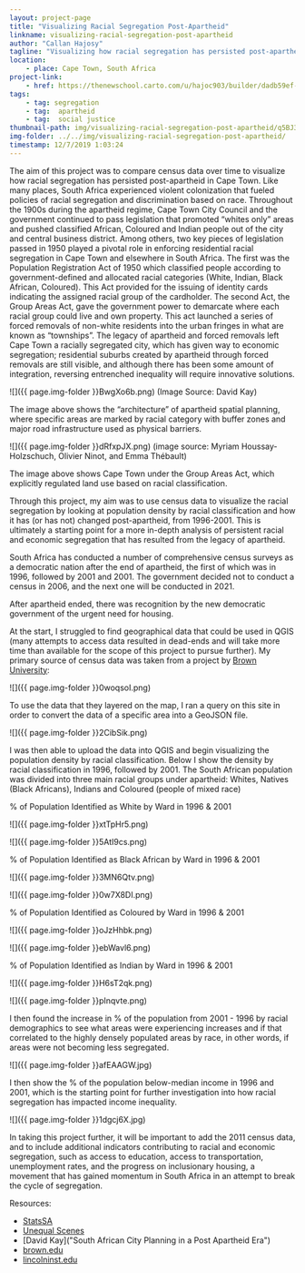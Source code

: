 ```yaml
---
layout: project-page
title: "Visualizing Racial Segregation Post-Apartheid"
linkname: visualizing-racial-segregation-post-apartheid
author: "Callan Hajosy"
tagline: "Visualizing how racial segregation has persisted post-apartheid in Cape Town, South Africa."
location:
    - place: Cape Town, South Africa
project-link:
    - href: https://thenewschool.carto.com/u/hajoc903/builder/dadb59ef-ef01-4058-8619-edc0d8bcfe70/embed
tags:
    - tag: segregation
    - tag:  apartheid
    - tag:  social justice
thumbnail-path: img/visualizing-racial-segregation-post-apartheid/q5BJ33o.png
img-folder: ../../img/visualizing-racial-segregation-post-apartheid/
timestamp: 12/7/2019 1:03:24
---
```

The aim of this project was to compare census data over time to visualize how racial segregation has persisted post-apartheid in Cape Town. Like many places, South Africa experienced violent colonization that fueled policies of racial segregation and discrimination based on race. Throughout the 1900s during the apartheid regime, Cape Town City Council and the government continued to pass legislation that promoted “whites only” areas and pushed classified  African, Coloured and Indian people out of the city and central business district. Among others, two key pieces of legislation passed in 1950 played a pivotal role in enforcing residential racial segregation in Cape Town and elsewhere in South Africa. The first was the Population Registration Act of 1950 which classified people according to government-defined and allocated racial categories (White, Indian, Black African, Coloured). This Act provided for the issuing of identity cards indicating the assigned racial group of the cardholder. The second Act, the Group Areas Act, gave the government power to demarcate where each racial group could live and own property. This act launched a series of forced removals of non-white residents into the urban fringes in what are known as “townships”. The legacy of apartheid and forced removals left Cape Town a racially segregated city, which has given way to economic segregation; residential suburbs created by apartheid through forced removals are still visible, and although there has been some amount of integration, reversing entrenched inequality will require innovative solutions. 

![]({{ page.img-folder }}BwgXo6b.png)
(Image Source: David Kay)

The image above shows the “architecture” of apartheid spatial planning, where specific areas are marked by racial category with buffer zones and major road infrastructure used as physical barriers. 

![]({{ page.img-folder }}dRfxpJX.png)
(image source: Myriam Houssay-Holzschuch, Olivier Ninot, and Emma Thébault)

The image above shows Cape Town under the Group Areas Act, which explicitly regulated land use based on racial classification. 

Through this project, my aim was to use census data to visualize the racial segregation by looking at population density by racial classification and how it has (or has not) changed post-apartheid, from 1996-2001. This is ultimately a starting point for a more in-depth analysis of persistent racial and economic segregation that has resulted from the legacy of apartheid. 

South Africa has conducted a number of comprehensive census surveys as a democratic nation after the end of apartheid, the first of which was in 1996, followed by 2001 and 2001. The government decided not to conduct a census in 2006, and the next one will be conducted in 2021.

After apartheid ended, there was recognition by the new democratic government of the urgent need for housing.

At the start, I struggled to find geographical data that could be used in QGIS (many attempts to access data resulted in dead-ends and will take more time than available for the scope of this project to pursue further). My primary source of census data was taken from a project by [Brown University](https://s4.ad.brown.edu/WebGISnew/webgisCapetown/):

![]({{ page.img-folder }}0woqsoI.png)

To use the data that they layered on the map, I ran a query on this site in order to convert the data of a specific area into a GeoJSON file.

![]({{ page.img-folder }}2CibSik.png)

I was then able to upload the data into QGIS and begin visualizing the population density by racial classification. Below I show the density by racial classification in 1996, followed by 2001. The South African population was divided into three main racial groups under apartheid: Whites, Natives (Black Africans), Indians and Coloured (people of mixed race)

% of Population Identified as White by Ward in 1996 & 2001

![]({{ page.img-folder }}xtTpHr5.png)

![]({{ page.img-folder }}5AtI9cs.png)


% of Population Identified as Black African by Ward in 1996 & 2001

![]({{ page.img-folder }}3MN6Qtv.png)

![]({{ page.img-folder }}0w7X8DI.png)

% of Population Identified as Coloured by Ward in 1996 & 2001

![]({{ page.img-folder }}oJzHhbk.png)

![]({{ page.img-folder }}ebWavl6.png)


% of Population Identified as Indian by Ward in 1996 & 2001

![]({{ page.img-folder }}H6sT2qk.png)

![]({{ page.img-folder }}pInqvte.png)

I then found the increase in % of the population from 2001 - 1996 by racial demographics to see what areas were experiencing increases and if that correlated to the highly densely populated areas by race, in other words, if areas were not becoming less segregated.

![]({{ page.img-folder }}afEAAGW.jpg)

I then show the % of the population below-median income in 1996 and 2001, which is the starting point for further investigation into how racial segregation has impacted income inequality. 

![]({{ page.img-folder }}1dgcj6X.jpg)

In taking this project further, it will be important to add the 2011 census data, and to include additional indicators contributing to racial and economic segregation, such as access to education, access to transportation, unemployment rates, and the progress on inclusionary housing, a movement that has gained momentum in South Africa in an attempt to break the cycle of segregation. 


Resources: 
 * [StatsSA](http://www.statssa.gov.za/)
 * [Unequal Scenes](https://unequalscenes.com/)
 * [David Kay]("South African City Planning in a Post Apartheid Era")
 * [brown.edu](https://s4.ad.brown.edu/WebGISnew/webgisCapetown/)
 * [lincolninst.edu](https://www.lincolninst.edu/publications/articles/affordable-housing-0)
